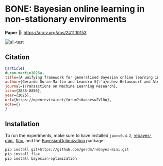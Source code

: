 # BONE: Bayesian online learning in non-stationary environments

**Paper** 📄: https://arxiv.org/abs/2411.10153

![all-test](https://github.com/user-attachments/assets/301aa490-edf4-4661-bc16-6853e2c0c947)

## Citation

```bib
@article{
duran-martin2025a,
title={A unifying framework for generalised Bayesian online learning in non-stationary environments},
author={Gerardo Duran-Martin and Leandro S{\'a}nchez-Betancourt and Alex Shestopaloff and Kevin Patrick Murphy},
journal={Transactions on Machine Learning Research},
issn={2835-8856},
year={2025},
url={https://openreview.net/forum?id=osesw2V10u},
note={}
}
```


## Installation
To run the experiments, make sure to have installed `jax>=0.4.2`,
[rebayes-mini](https://github.com/gerdm/rebayes-mini/tree/main),
[flax](https://github.com/google/flax),
and the [BayesianOptimization](https://github.com/bayesian-optimization/BayesianOptimization) package:

```bash
pip install git+https://github.com/gerdm/rebayes-mini.git
pip install flax
pip install bayesian-optimization
```
